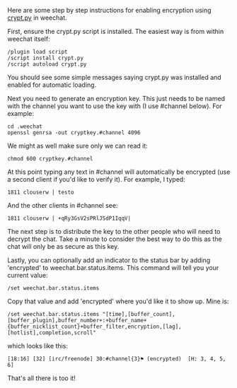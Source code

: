 Here are some step by step instructions for enabling encryption using 
[crypt.py](https://weechat.org/scripts/source/crypt.py.html/) in weechat.

First, ensure the crypt.py script is installed.  The easiest way is from within weechat itself:

    /plugin load script
    /script install crypt.py
    /script autoload crypt.py

You should see some simple messages saying crypt.py was installed and enabled for automatic loading.  

Next you need to generate an encryption key.  This just needs to be named with the channel you want to use the key with (I use #channel below).  For example:

    cd .weechat
    openssl genrsa -out cryptkey.#channel 4096

We might as well make sure only we can read it:

    chmod 600 cryptkey.#channel

At this point typing any text in #channel will automatically be encrypted (use a second client if you'd like to verify it).  For example, I typed:

    1811 clouserw │ testo

And the other clients in #channel see:

    1811 clouserw | +qRy3GsV2sPRlJSdP1IqqV|
  
The next step is to distribute the key to the other people who will need to decrypt the chat.  Take a minute to consider the best way to do this as the chat will only be as secure as this key.

Lastly, you can optionally add an indicator to the status bar by adding 'encrypted' to weechat.bar.status.items.  This command will tell you your current value:

    /set weechat.bar.status.items

Copy that value and add 'encrypted' where you'd like it to show up.  Mine is:

    /set weechat.bar.status.items "[time],[buffer_count],[buffer_plugin],buffer_number+:+buffer_name+{buffer_nicklist_count}+buffer_filter,encryption,[lag],[hotlist],completion,scroll"
    
which looks like this:

    [18:16] [32] [irc/freenode] 30:#channel{3}⚑ (encrypted)  [H: 3, 4, 5, 6]

That's all there is too it!
